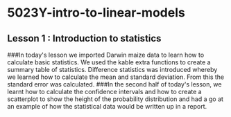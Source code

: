 # 5023Y-intro-to-linear-models

## Lesson 1 : Introduction to statistics

###In today's lesson we imported Darwin maize data to learn how to calculate basic statistics. We used the kable extra functions to create a summary table of statistics. Difference statistics was introduced whereby we learned how to calculate the mean and standard deviation. From this the standard error was calculated.
###In the second half of today's lesson, we learnt how to calculate the confidence intervals and how to create a scatterplot to show the height of the probability distribution and had a go at an example of how the statistical data would be written up in a report.
